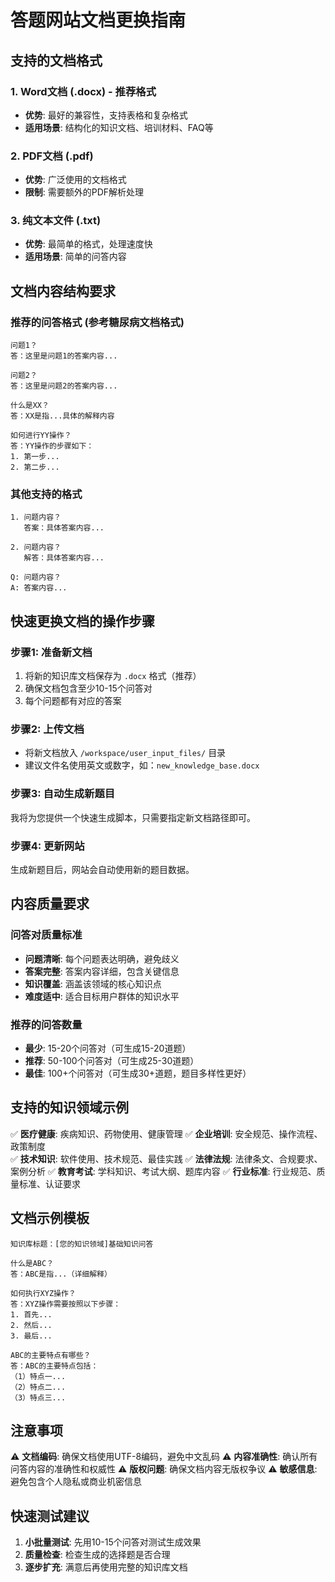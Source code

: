 # 答题网站文档更换指南

## 支持的文档格式

### 1. Word文档 (.docx) - 推荐格式
- **优势**: 最好的兼容性，支持表格和复杂格式
- **适用场景**: 结构化的知识文档、培训材料、FAQ等

### 2. PDF文档 (.pdf)
- **优势**: 广泛使用的文档格式
- **限制**: 需要额外的PDF解析处理

### 3. 纯文本文件 (.txt)
- **优势**: 最简单的格式，处理速度快
- **适用场景**: 简单的问答内容

## 文档内容结构要求

### 推荐的问答格式 (参考糖尿病文档格式)
```
问题1？
答：这里是问题1的答案内容...

问题2？
答：这里是问题2的答案内容...

什么是XX？
答：XX是指...具体的解释内容

如何进行YY操作？
答：YY操作的步骤如下：
1. 第一步...
2. 第二步...
```

### 其他支持的格式
```
1. 问题内容？
   答案：具体答案内容...

2. 问题内容？
   解答：具体答案内容...

Q: 问题内容？
A: 答案内容...
```

## 快速更换文档的操作步骤

### 步骤1: 准备新文档
1. 将新的知识库文档保存为 `.docx` 格式（推荐）
2. 确保文档包含至少10-15个问答对
3. 每个问题都有对应的答案

### 步骤2: 上传文档
- 将新文档放入 `/workspace/user_input_files/` 目录
- 建议文件名使用英文或数字，如：`new_knowledge_base.docx`

### 步骤3: 自动生成新题目
我将为您提供一个快速生成脚本，只需要指定新文档路径即可。

### 步骤4: 更新网站
生成新题目后，网站会自动使用新的题目数据。

## 内容质量要求

### 问答对质量标准
- **问题清晰**: 每个问题表达明确，避免歧义
- **答案完整**: 答案内容详细，包含关键信息
- **知识覆盖**: 涵盖该领域的核心知识点
- **难度适中**: 适合目标用户群体的知识水平

### 推荐的问答数量
- **最少**: 15-20个问答对（可生成15-20道题）
- **推荐**: 50-100个问答对（可生成25-30道题）
- **最佳**: 100+个问答对（可生成30+道题，题目多样性更好）

## 支持的知识领域示例

✅ **医疗健康**: 疾病知识、药物使用、健康管理
✅ **企业培训**: 安全规范、操作流程、政策制度  
✅ **技术知识**: 软件使用、技术规范、最佳实践
✅ **法律法规**: 法律条文、合规要求、案例分析
✅ **教育考试**: 学科知识、考试大纲、题库内容
✅ **行业标准**: 行业规范、质量标准、认证要求

## 文档示例模板

```
知识库标题：[您的知识领域]基础知识问答

什么是ABC？
答：ABC是指...（详细解释）

如何执行XYZ操作？
答：XYZ操作需要按照以下步骤：
1. 首先...
2. 然后...
3. 最后...

ABC的主要特点有哪些？
答：ABC的主要特点包括：
（1）特点一...
（2）特点二...
（3）特点三...
```

## 注意事项

⚠️ **文档编码**: 确保文档使用UTF-8编码，避免中文乱码
⚠️ **内容准确性**: 确认所有问答内容的准确性和权威性
⚠️ **版权问题**: 确保文档内容无版权争议
⚠️ **敏感信息**: 避免包含个人隐私或商业机密信息

## 快速测试建议

1. **小批量测试**: 先用10-15个问答对测试生成效果
2. **质量检查**: 检查生成的选择题是否合理
3. **逐步扩充**: 满意后再使用完整的知识库文档

